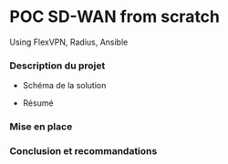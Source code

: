 # POC SD-WAN from scratch
Using FlexVPN, Radius, Ansible 


### Description du projet

* Schéma de la solution

* Résumé

### Mise en place


### Conclusion et recommandations
